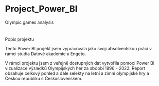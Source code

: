 # Project_Power_BI
Olympic games analysis

#
Popis projektu

Tento Power BI projekt jsem vypracovala jako svoji absolventskou práci v rámci studia Datové akademie u Engeto.

V rámci projektu jsem z veřejně dostupných dat vytvořila pomocí Power Bi vizualizace výsledků Olympijských her za období 1896 - 2022. Report obsahuje celkový pohled a dále selekty na letní a zimní olympijské hry a Českou republiku s Československem.